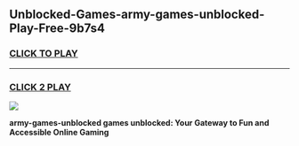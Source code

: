 
## Unblocked-Games-army-games-unblocked-Play-Free-9b7s4
<h3>
<a href="https://premium76.site?title=army-games-unblocked&ref=09A">CLICK TO PLAY</a></h3>
<hr>

<h3>
<a href="https://premium76.site?title=army-games-unblocked&ref=09A">CLICK 2 PLAY</a>
  
</h3>

<a href="https://premium76.site?title=army-games-unblocked&ref=09A"><img src="https://clearcache.store/games.png"></a>


**army-games-unblocked games unblocked: Your Gateway to Fun and Accessible Online Gaming**
